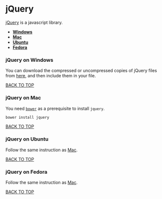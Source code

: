 jQuery
======
[jQuery](https://jquery.com) is a javascript library.

* [**Windows**](#jquery-on-windows)
* [**Mac**](#jquery-on-mac)
* [**Ubuntu**](#jquery-on-ubuntu)
* [**Fedora**](#jquery-on-ubuntu)

### jQuery on Windows
You can download the compressed or uncompressed copies of jQuery files from [here](http://jquery.com/download), and then include them in your file.

[BACK TO TOP](https://github.com/ctrl-alt-del/devenv)



### jQuery on Mac
You need [`bower`](https://github.com/ctrl-alt-del/devenv/tree/master/language/javascript/bower) as a prerequisite to install `jquery`.
```sh
bower install jquery
```
[BACK TO TOP](https://github.com/ctrl-alt-del/devenv)



### jQuery on Ubuntu
Follow the same instruction as [Mac](#jquery-on-mac).

[BACK TO TOP](https://github.com/ctrl-alt-del/devenv)



### jQuery on Fedora
Follow the same instruction as [Mac](#jquery-on-mac).

[BACK TO TOP](https://github.com/ctrl-alt-del/devenv)
